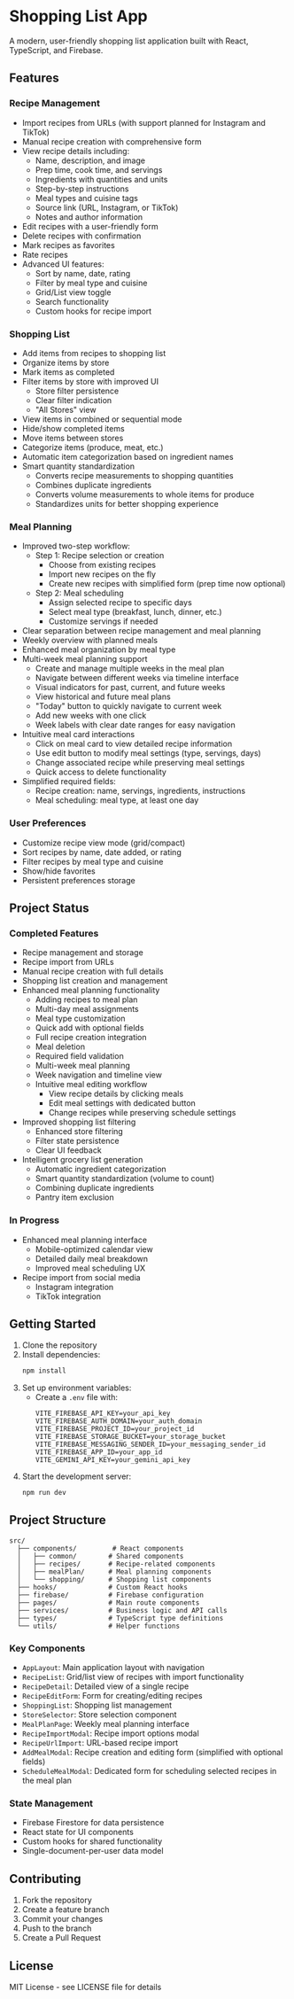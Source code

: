# Shopping List App

A modern, user-friendly shopping list application built with React, TypeScript, and Firebase.

## Features

### Recipe Management
- Import recipes from URLs (with support planned for Instagram and TikTok)
- Manual recipe creation with comprehensive form
- View recipe details including:
  - Name, description, and image
  - Prep time, cook time, and servings
  - Ingredients with quantities and units
  - Step-by-step instructions
  - Meal types and cuisine tags
  - Source link (URL, Instagram, or TikTok)
  - Notes and author information
- Edit recipes with a user-friendly form
- Delete recipes with confirmation
- Mark recipes as favorites
- Rate recipes
- Advanced UI features:
  - Sort by name, date, rating
  - Filter by meal type and cuisine
  - Grid/List view toggle
  - Search functionality
  - Custom hooks for recipe import

### Shopping List
- Add items from recipes to shopping list
- Organize items by store
- Mark items as completed
- Filter items by store with improved UI
  - Store filter persistence
  - Clear filter indication
  - "All Stores" view
- View items in combined or sequential mode
- Hide/show completed items
- Move items between stores
- Categorize items (produce, meat, etc.)
- Automatic item categorization based on ingredient names
- Smart quantity standardization
  - Converts recipe measurements to shopping quantities
  - Combines duplicate ingredients
  - Converts volume measurements to whole items for produce
  - Standardizes units for better shopping experience

### Meal Planning
- Improved two-step workflow:
  - Step 1: Recipe selection or creation
    - Choose from existing recipes
    - Import new recipes on the fly
    - Create new recipes with simplified form (prep time now optional)
  - Step 2: Meal scheduling
    - Assign selected recipe to specific days
    - Select meal type (breakfast, lunch, dinner, etc.)
    - Customize servings if needed
- Clear separation between recipe management and meal planning
- Weekly overview with planned meals
- Enhanced meal organization by meal type
- Multi-week meal planning support
  - Create and manage multiple weeks in the meal plan
  - Navigate between different weeks via timeline interface
  - Visual indicators for past, current, and future weeks
  - View historical and future meal plans
  - "Today" button to quickly navigate to current week
  - Add new weeks with one click
  - Week labels with clear date ranges for easy navigation
- Intuitive meal card interactions
  - Click on meal card to view detailed recipe information
  - Use edit button to modify meal settings (type, servings, days)
  - Change associated recipe while preserving meal settings
  - Quick access to delete functionality
- Simplified required fields:
  - Recipe creation: name, servings, ingredients, instructions
  - Meal scheduling: meal type, at least one day

### User Preferences
- Customize recipe view mode (grid/compact)
- Sort recipes by name, date added, or rating
- Filter recipes by meal type and cuisine
- Show/hide favorites
- Persistent preferences storage

## Project Status

### Completed Features
- Recipe management and storage
- Recipe import from URLs
- Manual recipe creation with full details
- Shopping list creation and management
- Enhanced meal planning functionality
  - Adding recipes to meal plan
  - Multi-day meal assignments
  - Meal type customization
  - Quick add with optional fields
  - Full recipe creation integration
  - Meal deletion
  - Required field validation
  - Multi-week meal planning
  - Week navigation and timeline view
  - Intuitive meal editing workflow
    - View recipe details by clicking meals
    - Edit meal settings with dedicated button
    - Change recipes while preserving schedule settings
- Improved shopping list filtering
  - Enhanced store filtering
  - Filter state persistence
  - Clear UI feedback
- Intelligent grocery list generation
  - Automatic ingredient categorization
  - Smart quantity standardization (volume to count)
  - Combining duplicate ingredients
  - Pantry item exclusion

### In Progress
- Enhanced meal planning interface
  - Mobile-optimized calendar view
  - Detailed daily meal breakdown
  - Improved meal scheduling UX
- Recipe import from social media
  - Instagram integration
  - TikTok integration

## Getting Started

1. Clone the repository
2. Install dependencies:
   ```bash
   npm install
   ```
3. Set up environment variables:
   - Create a `.env` file with:
     ```
     VITE_FIREBASE_API_KEY=your_api_key
     VITE_FIREBASE_AUTH_DOMAIN=your_auth_domain
     VITE_FIREBASE_PROJECT_ID=your_project_id
     VITE_FIREBASE_STORAGE_BUCKET=your_storage_bucket
     VITE_FIREBASE_MESSAGING_SENDER_ID=your_messaging_sender_id
     VITE_FIREBASE_APP_ID=your_app_id
     VITE_GEMINI_API_KEY=your_gemini_api_key
     ```
4. Start the development server:
   ```bash
   npm run dev
   ```

## Project Structure
```
src/
  ├── components/         # React components
  │   ├── common/        # Shared components
  │   ├── recipes/       # Recipe-related components
  │   ├── mealPlan/      # Meal planning components
  │   └── shopping/      # Shopping list components
  ├── hooks/             # Custom React hooks
  ├── firebase/          # Firebase configuration
  ├── pages/             # Main route components
  ├── services/          # Business logic and API calls
  ├── types/             # TypeScript type definitions
  └── utils/             # Helper functions
```

### Key Components
- `AppLayout`: Main application layout with navigation
- `RecipeList`: Grid/list view of recipes with import functionality
- `RecipeDetail`: Detailed view of a single recipe
- `RecipeEditForm`: Form for creating/editing recipes
- `ShoppingList`: Shopping list management
- `StoreSelector`: Store selection component
- `MealPlanPage`: Weekly meal planning interface
- `RecipeImportModal`: Recipe import options modal
- `RecipeUrlImport`: URL-based recipe import
- `AddMealModal`: Recipe creation and editing form (simplified with optional fields)
- `ScheduleMealModal`: Dedicated form for scheduling selected recipes in the meal plan

### State Management
- Firebase Firestore for data persistence
- React state for UI components
- Custom hooks for shared functionality
- Single-document-per-user data model

## Contributing
1. Fork the repository
2. Create a feature branch
3. Commit your changes
4. Push to the branch
5. Create a Pull Request

## License
MIT License - see LICENSE file for details 